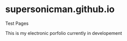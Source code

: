 supersonicman.github.io
=======================

Test Pages

This is my electronic porfolio currently in developement
